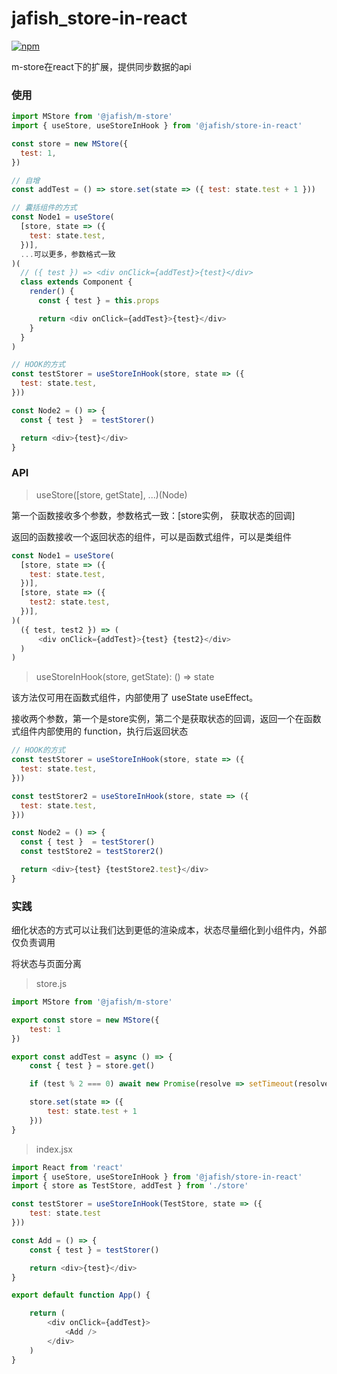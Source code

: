 # jafish_store-in-react

[![npm](https://img.shields.io/npm/v/@jafish/store-in-react)](https://www.npmjs.com/package/@jafish/store-in-react)

m-store在react下的扩展，提供同步数据的api

### 使用

```js
import MStore from '@jafish/m-store'
import { useStore, useStoreInHook } from '@jafish/store-in-react'

const store = new MStore({
  test: 1,
})

// 自增
const addTest = () => store.set(state => ({ test: state.test + 1 }))

// 囊括组件的方式
const Node1 = useStore(
  [store, state => ({
    test: state.test,
  })],
  ...可以更多，参数格式一致
)(
  // ({ test }) => <div onClick={addTest}>{test}</div>
  class extends Component {
    render() {
      const { test } = this.props

      return <div onClick={addTest}>{test}</div>
    }
  }
)

// HOOK的方式
const testStorer = useStoreInHook(store, state => ({
  test: state.test,
}))

const Node2 = () => {
  const { test }  = testStorer()

  return <div>{test}</div>
}
```

### API

> useStore([store, getState], ...)(Node)

第一个函数接收多个参数，参数格式一致：[store实例， 获取状态的回调]

返回的函数接收一个返回状态的组件，可以是函数式组件，可以是类组件

```js
const Node1 = useStore(
  [store, state => ({
    test: state.test,
  })],
  [store, state => ({
    test2: state.test,
  })],
)(
  ({ test, test2 }) => (
      <div onClick={addTest}>{test} {test2}</div>
  )
)
```

> useStoreInHook(store, getState): () => state

该方法仅可用在函数式组件，内部使用了 useState useEffect。

接收两个参数，第一个是store实例，第二个是获取状态的回调，返回一个在函数式组件内部使用的 function，执行后返回状态

```js
// HOOK的方式
const testStorer = useStoreInHook(store, state => ({
  test: state.test,
}))

const testStorer2 = useStoreInHook(store, state => ({
  test: state.test,
}))

const Node2 = () => {
  const { test }  = testStorer()
  const testStore2 = testStorer2()

  return <div>{test} {testStore2.test}</div>
}
```

### 实践

细化状态的方式可以让我们达到更低的渲染成本，状态尽量细化到小组件内，外部仅负责调用

将状态与页面分离

> store.js

```js
import MStore from '@jafish/m-store'

export const store = new MStore({
    test: 1
})

export const addTest = async () => {
    const { test } = store.get()

    if (test % 2 === 0) await new Promise(resolve => setTimeout(resolve, 500))

    store.set(state => ({
        test: state.test + 1
    }))
}
```

> index.jsx

```js
import React from 'react'
import { useStore, useStoreInHook } from '@jafish/store-in-react'
import { store as TestStore, addTest } from './store'

const testStorer = useStoreInHook(TestStore, state => ({
    test: state.test
}))

const Add = () => {
    const { test } = testStorer()

    return <div>{test}</div>
}

export default function App() {

    return (
        <div onClick={addTest}>
            <Add />
        </div>
    )
}
```


